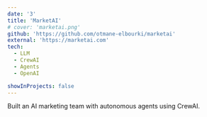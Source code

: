 ```yaml
---
date: '3'
title: 'MarketAI'
# cover: 'marketai.png'
github: 'https://github.com/otmane-elbourki/marketai'
external: 'https://marketai.com'
tech:
  - LLM
  - CrewAI
  - Agents
  - OpenAI

showInProjects: false
---
```


Built an AI marketing team with autonomous agents using CrewAI.
